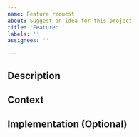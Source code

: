 ```yaml
---
name: Feature request
about: Suggest an idea for this project
title: 'Feature: '
labels: ''
assignees: ''

---
```


## Description
<!--- Provide a description of the proposed changes -->

## Context
<!--- Why is this change important? -->

## Implementation (Optional)
<!--- Not obligatory, but suggest an idea for how to implement the changes -->
